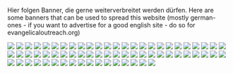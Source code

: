 <!--t Bilder t-->
<!--d Werbung d-->
<!-- ![](files/pictures/) -->

Hier folgen Banner, die gerne weiterverbreitet werden dürfen.
Here are some banners that can be used to spread this website (mostly german-ones - if you want to advertise for a good english site - do so for evangelicaloutreach.org)


![](files/pictures/1cor6910-man-in-fire_de.jpg)
![](files/pictures/1cor6910_without_bottom_de.png)
![](files/pictures/2pet2-20-22_de.jpg)
![](files/pictures/Imputed-Righteousness2_de.png)
![](files/pictures/are-you-worthy-of-Jesus-Christ_de.jpg)
![](files/pictures/backslider-saved-again-spiritual-death-eternal-security_de.jpg)
![](files/pictures/believe-in-Jesus_de.jpg)
![](files/pictures/bibeluebersetzungen.jpg)
![](files/pictures/book-of-life-rev-2015_de.png)
![](files/pictures/christian-unity-be-separate-ecumenical-unity_de.jpg)
![](files/pictures/crown-of-life_de.jpg)
![](files/pictures/crucified-sinful-nature_de.jpg)
![](files/pictures/crucify-the-flesh-repentance-spiritual-death_de.jpg)
![](files/pictures/devil-lion-devour_de.jpg)
![](files/pictures/devil-religious-deception_de.jpg)
![](files/pictures/difficult-road-to-life_de.jpg)
![](files/pictures/divorce-remarriage-adultery_de.jpg)
![](files/pictures/eternal-punishment-eternal-torment_de_original_size_big.jpg)
![](files/pictures/eternal-punishment-eternal-torment_de_smallsize.jpg)
![](files/pictures/eternal-security-false-gospel-counterfeit-grace_de.jpg)
![](files/pictures/eternal-security-hebrews-314_de.jpg)
![](files/pictures/eternal-security-problem_de.png)
![](files/pictures/eternal-security-teachers-ear-ticklers_de.jpg)
![](files/pictures/false-conversion-false-convert-demonic-possession_de.jpg)
![](files/pictures/flee-the-occult_de.png)
![](files/pictures/friend-of-the-world-enemy-of-god_de.jpg)
![](files/pictures/gal5-1921-grace-hell-warning_de.jpg)
![](files/pictures/give-account-on-day-of-judgment_de.jpg)
![](files/pictures/he-will-forsake-you_de.jpg)
![](files/pictures/how-to-reap-eternal-life_de.jpg)
![](files/pictures/i-know-him-1john234_de.jpg)
![](files/pictures/image-of-a-christian-smeared_de.jpg)
![](files/pictures/imputed.righteousness_de.png)
![](files/pictures/jesus-focus-eternal-life-salvation-gospel_de.jpg)
![](files/pictures/john1028-never-perish_de.png)
![](files/pictures/john12-25_de.jpg)
![](files/pictures/law-of-marriage_de.jpg)
![](files/pictures/live-holy-life_de.jpg)
![](files/pictures/live-or-die-to-the-Lord_de.jpg)
![](files/pictures/lost-soul-eternal-fire_de.jpg)
![](files/pictures/lust-hell-warning_de.png)
![](files/pictures/messianic-jews_de.jpg)
![](files/pictures/mt11-28-30_de_black.png)
![](files/pictures/mt11-28-30_de_black_underline.png)
![](files/pictures/mt11-28-30_de_color.png)
![](files/pictures/must-endure_de.jpg)
![](files/pictures/mythical-god-of-eternal-security_de.jpg)
![](files/pictures/no-eternal-security-gal689_de.jpg)
![](files/pictures/osas-heresy_de.png)
![](files/pictures/osas-more-to-hell-jws-lds_de.jpg)
![](files/pictures/prostitute-victim_de.jpg)
![](files/pictures/prostitution-facts.jpg)
![](files/pictures/repentance_de.png)
![](files/pictures/resist-sexual-temptation_de.jpg)
![](files/pictures/return-to-jesus-no-eternal-security_de.jpg)
![](files/pictures/rev-21-8_de.jpg)
![](files/pictures/romans2-7_de.jpg)
![](files/pictures/salvation-and-eternity_de.png)
![](files/pictures/salvation-nearer-now_de.jpg)
![](files/pictures/setfree_de.jpg)
![](files/pictures/sexual-temptation_de.jpg)
![](files/pictures/sin-addiction_de.jpg)
![](files/pictures/spiritual-death-danger_de.jpg)
![](files/pictures/true-christian_de.jpg)
![](files/pictures/unforgiveness-poison_de.jpg)
![](files/pictures/unforgiveness_de.png)
![](files/pictures/victims-of-prostitution_de.jpg)

